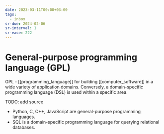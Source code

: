 ```yaml
---
date: 2023-03-11T00:00+03:00
tags:
  - inbox
sr-due: 2024-02-06
sr-interval: 1
sr-ease: 222
---
```


# General-purpose programming language (GPL)

GPL - [[programming_language]] for building [[computer_software]] in a wide
variety of application domains. Conversely, a domain-specific programming
language (DSL) is used within a specific area.

TODO: add source

- Python, C, C++, JavaScript are general-purpose programming languages.
- SQL is a domain-specific programming language for querying relational
  databases.
